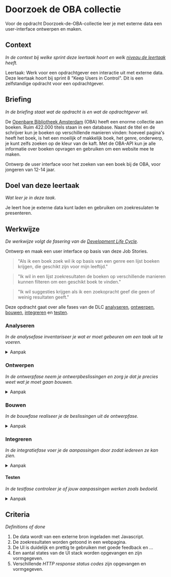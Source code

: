 # Doorzoek de OBA collectie

Voor de opdracht Doorzoek-de-OBA-collectie leer je met externe data een user-interface ontwerpen en maken. 

## Context
*In de context bij welke sprint deze leertaak hoort en welk [niveau de leertaak](https://github.com/fdnd/documents/blob/master/Bijlage%2006%20Didactiek%20en%20toetsing.md#leertaken) heeft.*

Leertaak: Werk voor een opdrachtgever een interactie uit met externe data. Deze leertaak hoort bij sprint 8 "Keep Users in Control". Dit is een zelfstandige opdracht voor een opdrachtgever.

## Briefing
*In de briefing staat wat de opdracht is en wat de opdrachtgever wil.*

De [Openbare Bibliotheek Amsterdam](https://www.oba.nl) (OBA) heeft een enorme collectie aan boeken. Ruim 422.000 titels staan in een database. Naast de titel en de schrijver kun je boeken op verschillende manieren vinden: hoeveel pagina's heeft het boek, is het een moeilijk of makkelijk boek, het genre, onderwerp, je kunt zelfs zoeken op de kleur van de kaft. Met de OBA-API kun je alle informatie over boeken opvragen en gebruiken om een website mee te maken.

Ontwerp de user interface voor het zoeken van een boek bij de OBA, voor jongeren van 12-14 jaar.

## Doel van deze leertaak
*Wat leer je in deze taak.*

Je leert hoe je externe data kunt laden en gebruiken om zoekresulaten te presenteren.

## Werkwijze
*De werkwijze volgt de fasering van de [Development Life Cycle](https://github.com/fdnd/documents/blob/master/Bijlage%2006%20Didactiek%20en%20toetsing.md#development-life-cycle).*

Ontwerp en maak een user interface op basis van deze Job Stories.

> "Als ik een boek zoek wil ik op basis van een genre een lijst boeken krijgen, die geschikt zijn voor mijn leeftijd."

> "Ik wil in een lijst zoekresultaten de boeken op verschillende manieren kunnen filteren om een geschikt boek te vinden."

> "Ik wil suggesties krijgen als ik een zoekopracht geef die geen of weinig resultaten geeft."

Deze opdracht gaat over alle fases van de DLC [analyseren](#analyseren), [ontwerpen](#ontwerpen), [bouwen](#bouwen), [integreren](#integreren) en [testen](#testen).

### Analyseren
*In de analysefase inventariseer je wat er moet gebeuren om een taak uit te voeren.* 

<details>
<summary>Aanpak</summary>
1. Pas de breifing/debrief toe zoals je geleerd hebt.
2. Onderzoek de doelgroep. 
3. De OBA-API uitpluizen, wat staat er allemaal in de JSON? Hoe kun je hier de  boeken voor een bepaalde leeftijd uit halen?

#### Resources analyseren

- [OBA-API documentatie](https://zoeken.oba.nl/api/v1/)

</details>

### Ontwerpen
*In de ontwerpfase neem je ontwerpbeslissingen en zorg je dat je precies weet wat je moet gaan bouwen.*

<details>
<summary>Aanpak</summary>

1. Doelgroep beschrijven in een user scenario
2. Zoek UI voorbeelden voor het zoekformulier en tonen van resultaten.
3. Schets per Job Stories een wireflow van de interface en werking.
4. Ontwerp verschillende states.
5. Teken een break-down schets.

#### Resources ontwerpen

- [How User Scenarios help To Improve Your UX](https://usabilla.com/blog/how-user-scenarios-help-to-improve-your-ux/)
- Artikel over states van een zoekformulier [How to fix a bad user interface](https://www.scotthurff.com/posts/why-your-user-interface-is-awkward-youre-ignoring-the-ui-stack/).

</details>

### Bouwen
*In de bouwfase realiseer je de beslissingen uit de ontwerpfase.*
<details>
<summary>Aanpak</summary>

1. Bouw het ontwerp.

#### Resources bouwen

n.v.t.

</details>


### Integreren
*In de integratiefase voer je de aanpassingen door zodat iedereen ze kan zien.*

<details>
<summary>Aanpak</summary>

1. Zet je code op Github. 

#### Resources integreren

- 

</details>

#### Testen
*In de testfase controleer je of jouw aanpassingen werken zoals bedoeld.*

<details>
<summary>Aanpak</summary>

1. Presenteer je ontwerp bij de opdrachtgever.

#### Resources testen

- Tips over hoe je je werk presenteert een opdrachtgever, op basis van Job Stories. 

</details>

## Criteria
*Definitions of done*

1. De data wordt van een externe bron ingeladen met Javascript.
2. De zoekresultaten worden getoond in een webpagina.
3. De UI is duidelijk en prettig te gebruiken met goede feedback en ...
4. Een aantal states van de UI stack worden opgevangen en zijn vormgegeven.
5. Verschillende *HTTP response status codes* zijn opgevangen en vormgegeven.


